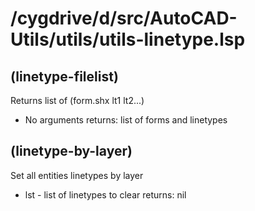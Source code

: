 # /cygdrive/d/src/AutoCAD-Utils/utils/utils-linetype.lsp
## (linetype-filelist)
Returns list of (form.shx lt1 lt2...)
* No arguments
returns: list of forms and linetypes
## (linetype-by-layer)
Set all entities linetypes by layer
* lst - list of linetypes to clear
returns: nil
